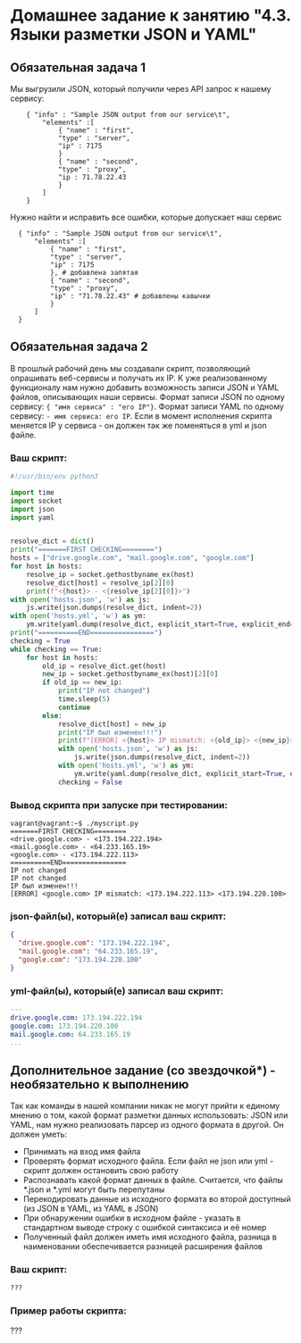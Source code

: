 # Домашнее задание к занятию "4.3. Языки разметки JSON и YAML"


## Обязательная задача 1
Мы выгрузили JSON, который получили через API запрос к нашему сервису:
```
    { "info" : "Sample JSON output from our service\t",
        "elements" :[
            { "name" : "first",
            "type" : "server",
            "ip" : 7175 
            }
            { "name" : "second",
            "type" : "proxy",
            "ip : 71.78.22.43
            }
        ]
    }
```
  Нужно найти и исправить все ошибки, которые допускает наш сервис
  
  ```
    { "info" : "Sample JSON output from our service\t",
        "elements" :[
            { "name" : "first",
            "type" : "server",
            "ip" : 7175 
            }, # добавлена запятая
            { "name" : "second",
            "type" : "proxy",
            "ip" : "71.78.22.43" # добавлены кавычки
            }
        ]
    }
```

## Обязательная задача 2
В прошлый рабочий день мы создавали скрипт, позволяющий опрашивать веб-сервисы и получать их IP. К уже реализованному функционалу нам нужно добавить возможность записи JSON и YAML файлов, описывающих наши сервисы. Формат записи JSON по одному сервису: `{ "имя сервиса" : "его IP"}`. Формат записи YAML по одному сервису: `- имя сервиса: его IP`. Если в момент исполнения скрипта меняется IP у сервиса - он должен так же поменяться в yml и json файле.

### Ваш скрипт:
```python
#!/usr/bin/env python3

import time
import socket
import json
import yaml


resolve_dict = dict()
print("=======FIRST CHECKING========")
hosts = ["drive.google.com", "mail.google.com", "google.com"]
for host in hosts:
    resolve_ip = socket.gethostbyname_ex(host)
    resolve_dict[host] = resolve_ip[2][0]
    print(f"<{host}> - <{resolve_ip[2][0]}>")
with open('hosts.json', 'w') as js:
    js.write(json.dumps(resolve_dict, indent=2))
with open('hosts.yml', 'w') as ym:
    ym.write(yaml.dump(resolve_dict, explicit_start=True, explicit_end=True))
print("==========END================")
checking = True
while checking == True:
    for host in hosts:
        old_ip = resolve_dict.get(host)
        new_ip = socket.gethostbyname_ex(host)[2][0]
        if old_ip == new_ip:
            print("IP not changed")
            time.sleep(5)
            continue
        else:
            resolve_dict[host] = new_ip
            print("IP был изменен!!!")
            print(f"[ERROR] <{host}> IP mismatch: <{old_ip}> <{new_ip}>")
            with open('hosts.json', 'w') as js:
                js.write(json.dumps(resolve_dict, indent=2))
            with open('hosts.yml', 'w') as ym:
                ym.write(yaml.dump(resolve_dict, explicit_start=True, explicit_end=True))
            checking = False
```

### Вывод скрипта при запуске при тестировании:
```
vagrant@vagrant:~$ ./myscript.py
=======FIRST CHECKING========
<drive.google.com> - <173.194.222.194>
<mail.google.com> - <64.233.165.19>
<google.com> - <173.194.222.113>
==========END================
IP not changed
IP not changed
IP был изменен!!!
[ERROR] <google.com> IP mismatch: <173.194.222.113> <173.194.220.100>
```

### json-файл(ы), который(е) записал ваш скрипт:
```json
{
  "drive.google.com": "173.194.222.194",
  "mail.google.com": "64.233.165.19",
  "google.com": "173.194.220.100"
}
```

### yml-файл(ы), который(е) записал ваш скрипт:
```yaml
---
drive.google.com: 173.194.222.194
google.com: 173.194.220.100
mail.google.com: 64.233.165.19
...
```

## Дополнительное задание (со звездочкой*) - необязательно к выполнению

Так как команды в нашей компании никак не могут прийти к единому мнению о том, какой формат разметки данных использовать: JSON или YAML, нам нужно реализовать парсер из одного формата в другой. Он должен уметь:
   * Принимать на вход имя файла
   * Проверять формат исходного файла. Если файл не json или yml - скрипт должен остановить свою работу
   * Распознавать какой формат данных в файле. Считается, что файлы *.json и *.yml могут быть перепутаны
   * Перекодировать данные из исходного формата во второй доступный (из JSON в YAML, из YAML в JSON)
   * При обнаружении ошибки в исходном файле - указать в стандартном выводе строку с ошибкой синтаксиса и её номер
   * Полученный файл должен иметь имя исходного файла, разница в наименовании обеспечивается разницей расширения файлов

### Ваш скрипт:
```python
???
```

### Пример работы скрипта:
???
